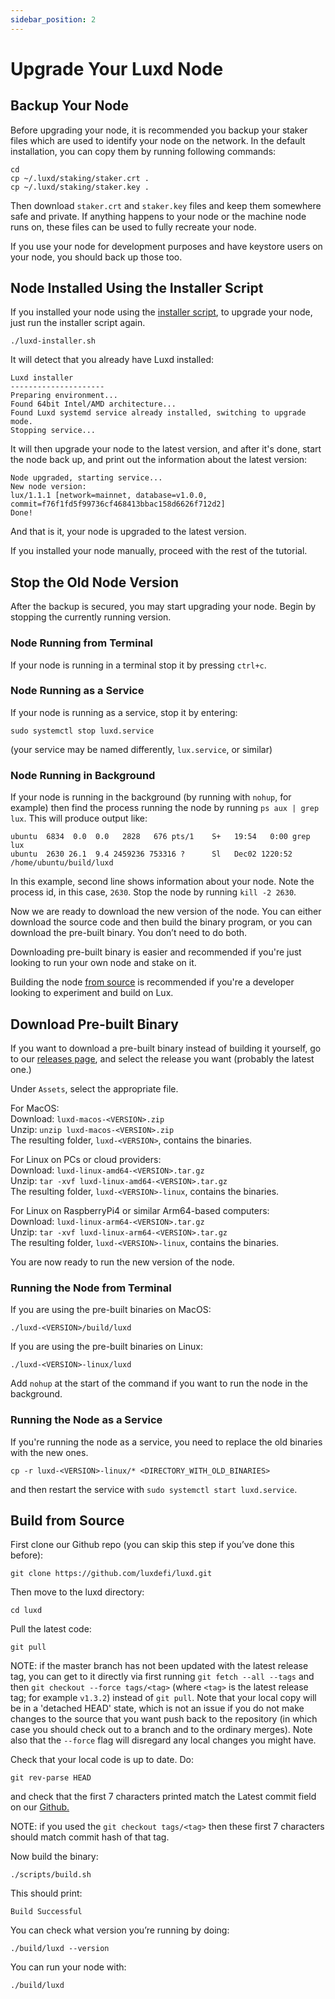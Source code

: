 ```yaml
---
sidebar_position: 2
---
```


# Upgrade Your Luxd Node

## Backup Your Node

Before upgrading your node, it is recommended you backup your staker files which are used to identify your node on the network. In the default installation, you can copy them by running following commands:

```text
cd
cp ~/.luxd/staking/staker.crt .
cp ~/.luxd/staking/staker.key .
```

Then download `staker.crt` and `staker.key` files and keep them somewhere safe and private. If anything happens to your node or the machine node runs on, these files can be used to fully recreate your node.

If you use your node for development purposes and have keystore users on your node, you should back up those too.

## Node Installed Using the Installer Script

If you installed your node using the [installer script](../build/set-up-node-with-installer.md), to upgrade your node, just run the installer script again.

```text
./luxd-installer.sh
```

It will detect that you already have Luxd installed:

```text
Luxd installer
---------------------
Preparing environment...
Found 64bit Intel/AMD architecture...
Found Luxd systemd service already installed, switching to upgrade mode.
Stopping service...
```

It will then upgrade your node to the latest version, and after it's done, start the node back up, and print out the information about the latest version:

```text
Node upgraded, starting service...
New node version:
lux/1.1.1 [network=mainnet, database=v1.0.0, commit=f76f1fd5f99736cf468413bbac158d6626f712d2]
Done!
```

And that is it, your node is upgraded to the latest version.

If you installed your node manually, proceed with the rest of the tutorial.

## Stop the Old Node Version

After the backup is secured, you may start upgrading your node. Begin by stopping the currently running version.

### Node Running from Terminal

If your node is running in a terminal stop it by pressing `ctrl+c`.

### Node Running as a Service

If your node is running as a service, stop it by entering:

`sudo systemctl stop luxd.service`

(your service may be named differently, `lux.service`, or similar)

### Node Running in Background

If your node is running in the background (by running with `nohup`, for example) then find the process running the node by running `ps aux | grep lux`. This will produce output like:

```text
ubuntu  6834  0.0  0.0   2828   676 pts/1    S+   19:54   0:00 grep lux
ubuntu  2630 26.1  9.4 2459236 753316 ?      Sl   Dec02 1220:52 /home/ubuntu/build/luxd
```

In this example, second line shows information about your node. Note the process id, in this case, `2630`. Stop the node by running `kill -2 2630`.

Now we are ready to download the new version of the node. You can either download the source code and then build the binary program, or you can download the pre-built binary. You don’t need to do both.

Downloading pre-built binary is easier and recommended if you're just looking to run your own node and stake on it.

Building the node [from source](upgrade-your-luxd-node.md#build-from-source) is recommended if you're a developer looking to experiment and build on Lux.

## Download Pre-built Binary

If you want to download a pre-built binary instead of building it yourself, go to our [releases page](https://github.com/luxdefi/luxd/releases), and select the release you want (probably the latest one.)

Under `Assets`, select the appropriate file.

For MacOS:  
Download: `luxd-macos-<VERSION>.zip`  
Unzip: `unzip luxd-macos-<VERSION>.zip`  
The resulting folder, `luxd-<VERSION>`, contains the binaries.

For Linux on PCs or cloud providers:  
Download: `luxd-linux-amd64-<VERSION>.tar.gz`  
Unzip: `tar -xvf luxd-linux-amd64-<VERSION>.tar.gz`  
The resulting folder, `luxd-<VERSION>-linux`, contains the binaries.

For Linux on RaspberryPi4 or similar Arm64-based computers:  
Download: `luxd-linux-arm64-<VERSION>.tar.gz`  
Unzip: `tar -xvf luxd-linux-arm64-<VERSION>.tar.gz`  
The resulting folder, `luxd-<VERSION>-linux`, contains the binaries.

You are now ready to run the new version of the node.

### Running the Node from Terminal

If you are using the pre-built binaries on MacOS:

```
./luxd-<VERSION>/build/luxd
```

If you are using the pre-built binaries on Linux:

```
./luxd-<VERSION>-linux/luxd
```

Add `nohup` at the start of the command if you want to run the node in the background.

### Running the Node as a Service

If you're running the node as a service, you need to replace the old binaries with the new ones.

`cp -r luxd-<VERSION>-linux/* <DIRECTORY_WITH_OLD_BINARIES>`

and then restart the service with `sudo systemctl start luxd.service`.

## Build from Source

First clone our Github repo (you can skip this step if you’ve done this before):

```text
git clone https://github.com/luxdefi/luxd.git
```

Then move to the luxd directory:

```text
cd luxd
```

Pull the latest code:

```text
git pull
```

NOTE: if the master branch has not been updated with the latest release tag, you can get to it directly via first running `git fetch --all --tags` and then `git checkout --force tags/<tag>` (where `<tag>` is the latest release tag; for example `v1.3.2`) instead of `git pull`. Note that your local copy will be in a 'detached HEAD' state, which is not an issue if you do not make changes to the source that you want push back to the repository (in which case you should check out to a branch and to the ordinary merges). Note also that the `--force` flag will disregard any local changes you might have.

Check that your local code is up to date. Do:

```text
git rev-parse HEAD
```

and check that the first 7 characters printed match the Latest commit field on our [Github.](https://github.com/luxdefi/luxd)

NOTE: if you used the `git checkout tags/<tag>` then these first 7 characters should match commit hash of that tag.

Now build the binary:

```text
./scripts/build.sh
```

This should print:

```text
Build Successful
```

You can check what version you’re running by doing:

```text
./build/luxd --version
```

You can run your node with:

```text
./build/luxd
```
